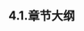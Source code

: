 
## 4.1.章节大纲
	
<Markmap localtion="/enhance/markmap/environment/centos/centos7/chapter/centos7-outline5-chapter4.html"/>
